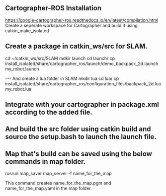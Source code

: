 ## Cartographer-ROS Installation

https://google-cartographer-ros.readthedocs.io/en/latest/compilation.html
Create a seperate workspace for Cartographer and build it using catkin_make_isolated

## Create a package in catkin_ws/src for SLAM.
cd ~/catkin_ws/src/SLAM
mdkir launch
cd launch/
cp install_isolated/share/cartographer_ros/launch/demo_backpack_2d.launch my_robot.launch

--- And create a lua folder in SLAM
mkdir lua
cd lua/
cp install_isolated/share/cartographer_ros/configuration_files/backpack_2d.lua my_robot.lua

## Integrate with your cartographer in package.xml according to the added file.

## And build the src folder using catkin build and source the setup.bash to launch the launch file.

## Map that's build can be saved using the below commands in map folder.
rosrun map_saver map_server -f name_for_the_map 

This command creates name_for_the_map.pgm and name_for_the_map.yaml in the map folder.

